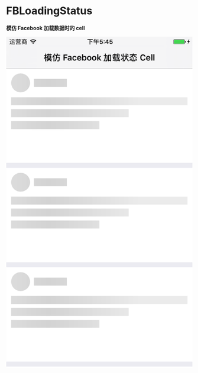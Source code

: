 # FBLoadingStatus
**模仿 Facebook 加载数据时的 cell**

<div align=center>
<img src="https://github.com/Zane6w/FBLoadingStatus/blob/master/Simulator%20Screen%20Shot%202017%E5%B9%B42%E6%9C%883%E6%97%A5%2017.45.57.png" alt="image"/>
</div>


